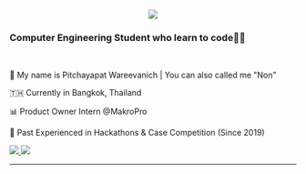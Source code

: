 <h1 align="center">
    <img src="https://readme-typing-svg.herokuapp.com/?font=Righteous&size=35&center=true&vCenter=true&width=500&height=70&duration=4000&lines=Greeting!,+I'm+Pitchayapat;" />
</h1>

<h3 align="left">Computer Engineering Student who learn to code👨‍💻</h3>

<br/>

<div align="left">
    
👋 My name is Pitchayapat Wareevanich | You can also called me "Non"

🇹🇭 Currently in Bangkok, Thailand

📊 Product Owner Intern @MakroPro

🌟 Past Experienced in Hackathons & Case Competition (Since 2019)

 </div>

<div align="left"> 
  <a href="mailto:pitchayapat.waree@gmail.com">
    <img src="https://img.shields.io/badge/Gmail-333333?style=for-the-badge&logo=gmail&logoColor=red" />
  </a>
  <a href="www.linkedin.com/in/pitchayapat-wareevanich" target="_blank">
    <img src="https://img.shields.io/badge/LinkedIn-0077B5?style=for-the-badge&logo=linkedin&logoColor=white" target="_blank" />
  </a>
</div>

 <hr/>
